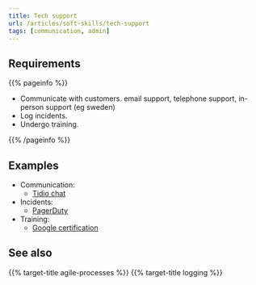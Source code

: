 ```yaml
---
title: Tech support
url: /articles/soft-skills/tech-support
tags: [communication, admin]
---
```


## Requirements

{{% pageinfo %}}

* Communicate with customers. email support, telephone support, in-person support (eg sweden)
* Log incidents.
* Undergo training.

{{% /pageinfo %}}

## Examples

* Communication:
  * [Tidio chat](https://www.tidio.com/)
* Incidents:
  * [PagerDuty](https://www.pagerduty.com/)
* Training:
  * [Google certification](https://www.coursera.org/professional-certificates/google-it-support)

## See also

{{% target-title agile-processes %}}
{{% target-title logging %}}
